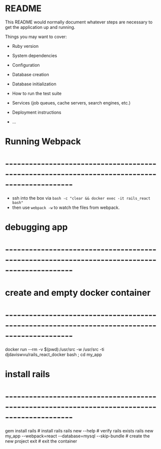 # README

This README would normally document whatever steps are necessary to get the
application up and running.

Things you may want to cover:

* Ruby version

* System dependencies

* Configuration

* Database creation

* Database initialization

* How to run the test suite

* Services (job queues, cache servers, search engines, etc.)

* Deployment instructions

* ...

# Running Webpack 
# ---------------------------------------------------------------------------------------------
- ssh into the box via `bash -c "clear && docker exec -it rails_react bash"` 
- then use  `webpack -w` to watch the files from webpack.

# debugging app 
# ---------------------------------------------------------------------------------------------


# create and empty docker container 
# ---------------------------------------------------------------------------------------------
docker run --rm -v $(pwd):/usr/src -w /usr/src -ti djdaviswvu/rails_react_docker bash ; cd my_app

# install rails 
# ---------------------------------------------------------------------------------------------
gem install rails                                                 # install rails 
rails new --help                                                  # verify rails exists
rails new my_app --webpack=react --database=mysql --skip-bundle   # create the new project 
exit                                                              # exit the container 